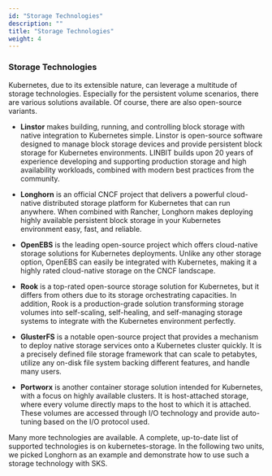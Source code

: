 ```yaml
---
id: "Storage Technologies"
description: ""
title: "Storage Technologies"
weight: 4
---
```


### **Storage Technologies**

Kubernetes, due to its extensible nature, can leverage a multitude of storage technologies. Especially for the persistent volume scenarios, there are various solutions available. Of course, there are also open-source variants.

- **Linstor** makes building, running, and controlling block storage with native integration to Kubernetes simple. Linstor is open-source software designed to manage block storage devices and provide persistent block storage for Kubernetes environments. LINBIT builds upon 20 years of experience developing and supporting production storage and high availability workloads, combined with modern best practices from the community.

- **Longhorn** is an official CNCF project that delivers a powerful cloud-native distributed storage platform for Kubernetes that can run anywhere. When combined with Rancher, Longhorn makes deploying highly available persistent block storage in your Kubernetes environment easy, fast, and reliable.

- **OpenEBS** is the leading open-source project which offers cloud-native storage solutions for Kubernetes deployments. Unlike any other storage option, OpenEBS can easily be integrated with Kubernetes, making it a highly rated cloud-native storage on the CNCF landscape.

- **Rook** is a top-rated open-source storage solution for Kubernetes, but it differs from others due to its storage orchestrating capacities. In addition, Rook is a production-grade solution transforming storage volumes into self-scaling, self-healing, and self-managing storage systems to integrate with the Kubernetes environment perfectly.

- **GlusterFS** is a notable open-source project that provides a mechanism to deploy native storage services onto a Kubernetes cluster quickly. It is a precisely defined file storage framework that can scale to petabytes, utilize any on-disk file system backing different features, and handle many users.

- **Portworx** is another container storage solution intended for Kubernetes, with a focus on highly available clusters. It is host-attached storage, where every volume directly maps to the host to which it is attached. These volumes are accessed through I/O technology and provide auto-tuning based on the I/O protocol used.

Many more technologies are available. A complete, up-to-date list of supported technologies is on kubernetes-storage. In the following two units, we picked Longhorn as an example and demonstrate how to use such a storage technology with SKS.
